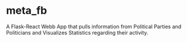 # meta_fb
A Flask-React Webb App that pulls information from Political Parties and Politicians and Visualizes Statistics regarding their activity.
